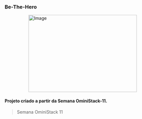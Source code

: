 ### Be-The-Hero

<img alt="Image" width="350" height="250" style="display: flex; margin: 0 auto" src="https://user-images.githubusercontent.com/62043171/78095946-bbc56100-73ae-11ea-9d05-2de546dc84de.png" />



#### Projeto criado a partir da Semana OminiStack-11.

> Semana OminiStack 11


